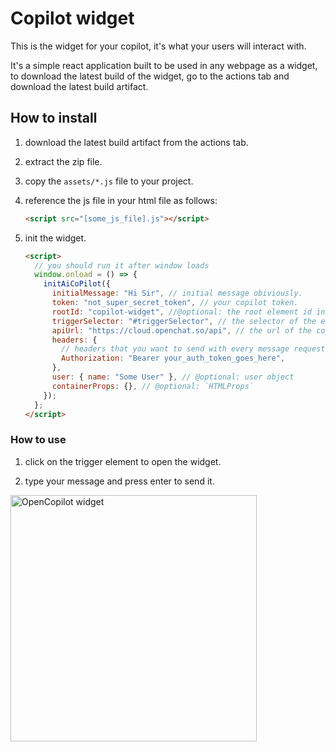 # Copilot widget

This is the widget for your copilot, it's what your users will interact with.

It's a simple react application built to be used in any webpage as a widget, to download the latest build of the widget, go to the actions tab and download the latest build artifact.

## How to install

1. download the latest build artifact from the actions tab.

2. extract the zip file.

3. copy the `assets/*.js` file to your project.

4. reference the js file in your html file as follows:

   ```html
   <script src="[some_js_file].js"></script>
   ```

5. init the widget.

   ```html
   <script>
     // you should run it after window loads
     window.onload = () => {
       initAiCoPilot({
         initialMessage: "Hi Sir", // initial message obiviously.
         token: "not_super_secret_token", // your copilot token.
         rootId: "copilot-widget", //@optional: the root element id in which the widget will mount on
         triggerSelector: "#triggerSelector", // the selector of the element that will trigger the widget on click.
         apiUrl: "https://cloud.openchat.so/api", // the url of the copilot api.
         headers: {
           // headers that you want to send with every message request.
           Authorization: "Bearer your_auth_token_goes_here",
         },
         user: { name: "Some User" }, // @optional: user object
         containerProps: {}, // @optional: `HTMLProps`
       });
     };
   </script>
   ```

### How to use

1. click on the trigger element to open the widget.

2. type your message and press enter to send it.

<img width="394" alt="OpenCopilot widget" src="https://github.com/openchatai/OpenCopilot/assets/32633162/77b30faa-c59e-4a3a-821a-d14a61a49a65">
